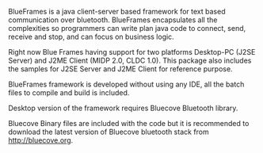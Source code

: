 BlueFrames is a java client-server based framework for text based communication over bluetooth.
BlueFrames encapsulates all the complexities so programmers can write plan java code to connect, send, receive and stop, and can focus on business logic.

Right now Blue Frames having support for two platforms Desktop-PC (J2SE Server) and J2ME Client (MIDP 2.0, CLDC 1.0).
This package also includes the samples for J2SE Server and J2ME Client for reference purpose. 

BlueFrames framework is developed without using any IDE, all the batch files to compile and build is included. 

Desktop version of the framework requires Bluecove Bluetooth library. 

Bluecove Binary files are included with the code but it is recommended to download the latest version of Bluecove bluetooth stack from http://bluecove.org.
